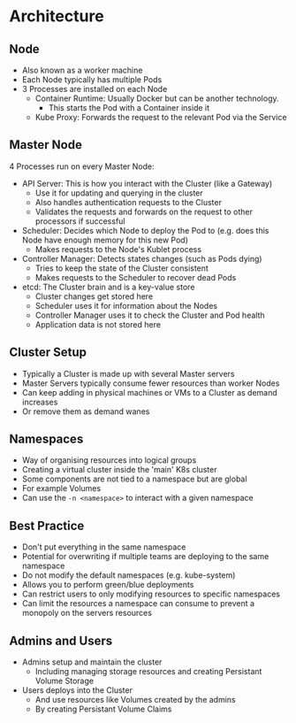 # Architecture

## Node

- Also known as a worker machine
- Each Node typically has multiple Pods
- 3 Processes are installed on each Node
  - Container Runtime: Usually Docker but can be another technology.
    - This starts the Pod with a Container inside it
  - Kube Proxy: Forwards the request to the relevant Pod via the Service

## Master Node

4 Processes run on every Master Node:

- API Server: This is how you interact with the Cluster (like a Gateway)
  - Use it for updating and querying in the cluster
  - Also handles authentication requests to the Cluster
  - Validates the requests and forwards on the request to other processors if successful
- Scheduler: Decides which Node to deploy the Pod to (e.g. does this Node have enough memory for this new Pod)
  - Makes requests to the Node's Kublet process
- Controller Manager: Detects states changes (such as Pods dying)
  - Tries to keep the state of the Cluster consistent
  - Makes requests to the Scheduler to recover dead Pods
- etcd: The Cluster brain and is a key-value store
  - Cluster changes get stored here
  - Scheduler uses it for information about the Nodes
  - Controller Manager uses it to check the Cluster and Pod health
  - Application data is not stored here

## Cluster Setup

- Typically a Cluster is made up with several Master servers
- Master Servers typically consume fewer resources than worker Nodes
- Can keep adding in physical machines or VMs to a Cluster as demand increases
- Or remove them as demand wanes

## Namespaces

- Way of organising resources into logical groups
- Creating a virtual cluster inside the 'main' K8s cluster
- Some components are not tied to a namespace but are global
- For example Volumes
- Can use the `-n <namespace>` to interact with a given namespace

## Best Practice

- Don't put everything in the same namespace
- Potential for overwriting if multiple teams are deploying to the same namespace
- Do not modify the default namespaces (e.g. kube-system)
- Allows you to perform green/blue deployments
- Can restrict users to only modifying resources to specific namespaces
- Can limit the resources a namespace can consume to prevent a monopoly on the servers resources

## Admins and Users

- Admins setup and maintain the cluster
  - Including managing storage resources and creating Persistant Volume Storage
- Users deploys into the Cluster
  - And use resources like Volumes created by the admins
  - By creating Persistant Volume Claims

